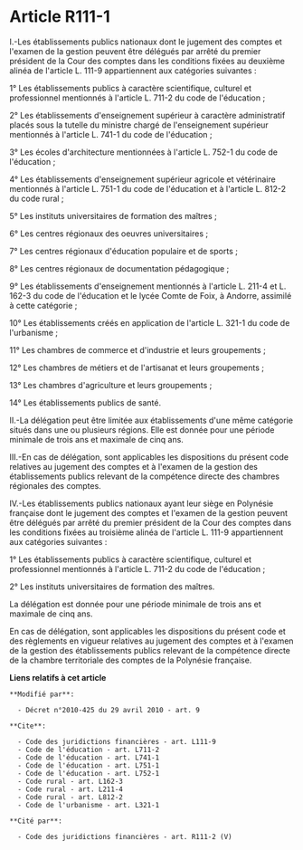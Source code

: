 # Article R111-1

I.-Les établissements publics nationaux dont le jugement des comptes et l'examen de la gestion peuvent être délégués par
arrêté du premier président de la Cour des comptes dans les conditions fixées au deuxième alinéa de l'article L. 111-9
appartiennent aux catégories suivantes : 

1° Les établissements publics à caractère scientifique, culturel et professionnel mentionnés à l'article L. 711-2 du code de
l'éducation ; 

2° Les établissements d'enseignement supérieur à caractère administratif placés sous la tutelle du ministre chargé de
l'enseignement supérieur mentionnés à l'article L. 741-1 du code de l'éducation ; 

3° Les écoles d'architecture mentionnées à l'article L. 752-1 du code de l'éducation ; 

4° Les établissements d'enseignement supérieur agricole et vétérinaire mentionnés à l'article L. 751-1 du code de l'éducation
et à l'article L. 812-2 du code rural ; 

5° Les instituts universitaires de formation des maîtres ; 

6° Les centres régionaux des oeuvres universitaires ; 

7° Les centres régionaux d'éducation populaire et de sports ; 

8° Les centres régionaux de documentation pédagogique ; 

9° Les établissements d'enseignement mentionnés à l'article L. 211-4 et L. 162-3 du code de l'éducation et le lycée Comte de
Foix, à Andorre, assimilé à cette catégorie ; 

10° Les établissements créés en application de l'article L. 321-1 du code de l'urbanisme ; 

11° Les chambres de commerce et d'industrie et leurs groupements ; 

12° Les chambres de métiers et de l'artisanat et leurs groupements ; 

13° Les chambres d'agriculture et leurs groupements ; 

14° Les établissements publics de santé. 

II.-La délégation peut être limitée aux établissements d'une même catégorie situés dans une ou plusieurs régions. Elle est
donnée pour une période minimale de trois ans et maximale de cinq ans. 

III.-En cas de délégation, sont applicables les dispositions du présent code relatives au jugement des comptes et à l'examen
de la gestion des établissements publics relevant de la compétence directe des chambres régionales des comptes. 

IV.-Les établissements publics nationaux ayant leur siège en Polynésie française dont le jugement des comptes et l'examen de
la gestion peuvent être délégués par arrêté du premier président de la Cour des comptes dans les conditions fixées au
troisième alinéa de l'article L. 111-9 appartiennent aux catégories suivantes : 

1° Les établissements publics à caractère scientifique, culturel et professionnel mentionnés à l'article L. 711-2 du code de
l'éducation ; 

2° Les instituts universitaires de formation des maîtres. 

La délégation est donnée pour une période minimale de trois ans et maximale de cinq ans. 

En cas de délégation, sont applicables les dispositions du présent code et des règlements en vigueur relatives au jugement
des comptes et à l'examen de la gestion des établissements publics relevant de la compétence directe de la chambre
territoriale des comptes de la Polynésie française.

**Liens relatifs à cet article**

	**Modifié par**:

	  - Décret n°2010-425 du 29 avril 2010 - art. 9

	**Cite**:

	  - Code des juridictions financières - art. L111-9
	  - Code de l'éducation - art. L711-2
	  - Code de l'éducation - art. L741-1
	  - Code de l'éducation - art. L751-1
	  - Code de l'éducation - art. L752-1
	  - Code rural - art. L162-3
	  - Code rural - art. L211-4
	  - Code rural - art. L812-2
	  - Code de l'urbanisme - art. L321-1

	**Cité par**:

	  - Code des juridictions financières - art. R111-2 (V)

